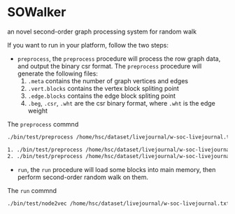 # SOWalker
an novel second-order graph processing system for random walk

If you want to run in your platform, follow the two steps:
- `preprocess`, the `preprocess` procedure will process the row graph data, and output the binary csr format. The `preprocess` procedure will generate the following files:
    1. `.meta` contains the number of graph vertices and edges
    2. `.vert.blocks` contains the vertex block spliting point
    3. `.edge.blocks` contains the edge block spliting point
    4. `.beg`, `.csr`, `.wht` are the csr binary format, where `.wht` is the edge weight

The `preprocess` commnd
```bash
./bin/test/preprocess /home/hsc/dataset/livejournal/w-soc-livejournal.txt [sorted]

1. ./bin/test/preprocess /home/hsc/dataset/livejournal/w-soc-livejournal.txt
2. ./bin/test/preprocess /home/hsc/dataset/livejournal/w-soc-livejournal.txt sorted
```
- `run`, the `run` procedure will load some blocks into main memory, then perform second-order random walk on them.

The `run` commnd
```bash
./bin/test/node2vec /home/hsc/dataset/livejournal/w-soc-livejournal.txt sample reject length 20 walkpersource 1
```